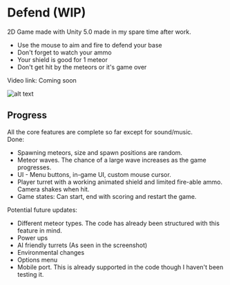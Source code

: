 Defend (WIP)
==============

2D Game made with Unity 5.0 made in my spare time after work.

- Use the mouse to aim and fire to defend your base
- Don't forget to watch your ammo
- Your shield is good for 1 meteor
- Don't get hit by the meteors or it's game over

Video link: Coming soon

![alt text](https://dl.dropboxusercontent.com/u/15765996/Images/Defend%20Game/2015-04-06_04-42-18.png "")
 
Progress
------------
All the core features are complete so far except for sound/music.  
Done:
- Spawning meteors, size and spawn positions are random.
- Meteor waves. The chance of a large wave increases as the game progresses.
- UI - Menu buttons, in-game UI, custom mouse cursor.
- Player turret with a working animated shield and limited fire-able ammo. Camera shakes when hit.
- Game states: Can start, end with scoring and restart the game.

Potential future updates:
- Different meteor types. The code has already been structured with this feature in mind.
- Power ups
- AI friendly turrets (As seen in the screenshot)
- Environmental changes
- Options menu
- Mobile port. This is already supported in the code though I haven't been testing it.
